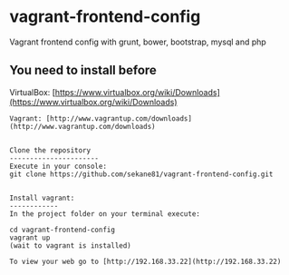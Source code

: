 vagrant-frontend-config
===================
 Vagrant frontend config with grunt, bower, bootstrap, mysql and php

You need to install before
--------------------------
 VirtualBox: [https://www.virtualbox.org/wiki/Downloads](https://www.virtualbox.org/wiki/Downloads)
 ````
 Vagrant: [http://www.vagrantup.com/downloads](http://www.vagrantup.com/downloads)


Clone the repository
----------------------
 Execute in your console:
 git clone https://github.com/sekane81/vagrant-frontend-config.git


Install vagrant:
------------
 In the project folder on your terminal execute:

 cd vagrant-frontend-config
 vagrant up
 (wait to vagrant is installed)

 To view your web go to [http://192.168.33.22](http://192.168.33.22)
